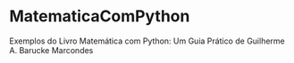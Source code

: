 # MatematicaComPython
 Exemplos do Livro Matemática com Python: Um Guia Prático de Guilherme A. Barucke Marcondes
